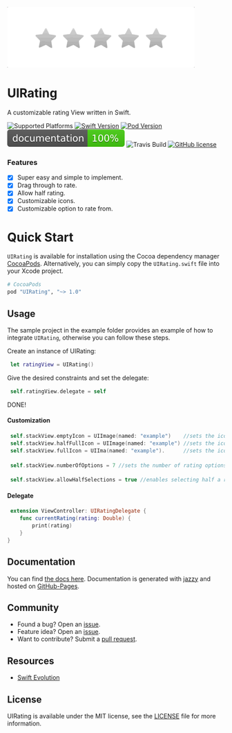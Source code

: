 ![](Preview.gif)

# UIRating
A customizable rating View written in Swift.

![Supported Platforms](https://img.shields.io/cocoapods/p/I?color=blue)
[![Swift Version](https://img.shields.io/badge/language-swift%205.0-brightgreen.svg)](https://developer.apple.com/swift)
[![Pod Version](https://img.shields.io/cocoapods/v/UIRating.svg)](https://cocoapods.org/pods/UIRating)
[![Documentation](docs/badge.svg)](http://shadow-of-arman.github.io/UIRating/) 
![Travis Build](https://www.travis-ci.com/shadow-of-arman/UIRating.svg?token=weF1xTzfUenaV6bq2Q5P&branch=master)
[![GitHub license](https://img.shields.io/badge/license-MIT-important.svg)](https://github.com/shadow-of-arman/UIRating/blob/master/LICENSE)

### Features
- [x] Super easy and simple to implement.
- [x] Drag through to rate.
- [x] Allow half rating.
- [x] Customizable icons. 
- [x] Customizable option to rate from.

# Quick Start

`UIRating` is available for installation using the Cocoa dependency manager [CocoaPods](http://cocoapods.org/).  Alternatively, you can simply copy the `UIRating.swift` file into your Xcode project.

```ruby
# CocoaPods
pod "UIRating", "~> 1.0"
```
## Usage

The sample project in the example folder provides an example of how to integrate `UIRating`, otherwise you can follow these steps.

Create an instance of UIRating: 

``` Swift
 let ratingView = UIRating()
```
Give the desired constraints and set the delegate:

``` Swift
 self.ratingView.delegate = self
```
DONE! 

#### Customization


``` Swift
 self.stackView.emptyIcon = UIImage(named: "example")    //sets the icon for empty rating.
 self.stackView.halfFullIcon = UIImage(named: "example") //sets the icon for half a rating.
 self.stackView.fullIcon = UIIma(named: "example").      //sets the icon for a full rating.

 self.stackView.numberOfOptions = 7 //sets the number of rating options.
 
 self.stackView.allowHalfSelections = true //enables selecting half a rating.
```

#### Delegate

```Swift
 extension ViewController: UIRatingDelegate {
    func currentRating(rating: Double) {
        print(rating)
    }
}

```

## Documentation
You can find [the docs here](http://shadow-of-arman.github.io/UIRating/). Documentation is generated with [jazzy](https://github.com/realm/jazzy) and hosted on [GitHub-Pages](https://pages.github.com).

## Community

- Found a bug? Open an [issue](https://github.com/shadow-of-arman/UIRating/issues).
- Feature idea? Open an [issue](https://github.com/shadow-of-arman/UIRating/issues).
- Want to contribute? Submit a [pull request](https://github.com/shadow-of-arman/UIRating/pulls).

## Resources

* [Swift Evolution](https://github.com/apple/swift-evolution)

## License

UIRating is available under the MIT license, see the [LICENSE](https://github.com/shadow-of-arman/UIRating/blob/master/LICENSE) file for more information.